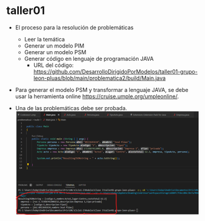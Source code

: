 # taller01

* El proceso para la resolución de problemáticas
  * Leer la temática
  * Generar un modelo PIM
  * Generar un modelo PSM
  * Generar código en lenguaje de  programación JAVA
    * URL del código:
  https://github.com/DesarrolloDirigidoPorModelos/taller01-grupo-leon-pluas/blob/main/problematica2/build/Main.java

* Para generar el modelo PSM y transformar a lenguaje JAVA, se debe usar la herramienta online https://cruise.umple.org/umpleonline/.

* Una de las problemáticas debe ser probada.
![MarineGEO circle logo](https://raw.githubusercontent.com/DesarrolloDirigidoPorModelos/taller01-grupo-leon-pluas/main/problematica2/Problematica%20probada.png "MarineGEO logo")



